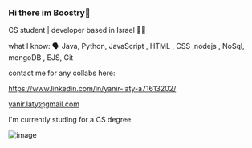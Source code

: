 ### Hi there im Boostry👋
CS student | developer based in Israel 👨‍💻

what I know:  🗣 Java, Python, JavaScript , HTML , CSS ,nodejs , NoSql, mongoDB , EJS, Git

contact me for any collabs here:

https://www.linkedin.com/in/yanir-laty-a71613202/

yanir.laty@gmail.com

I'm currently studing for a CS degree.

![image](https://user-images.githubusercontent.com/100792995/172630122-a8c18a82-1b00-4c5b-a08e-e73891165f3a.png)

<!--
**Boostry123/Boostry123** is a ✨ _special_ ✨ repository because its `README.md` (this file) appears on your GitHub profile.

Here are some ideas to get you started:

- 🔭 I’m currently working on ...
- 🌱 I’m currently learning ...
- 👯 I’m looking to collaborate on ...
- 🤔 I’m looking for help with ...
- 💬 Ask me about ...
- 📫 How to reach me: ...
- 😄 Pronouns: ...
- ⚡ Fun fact: ...
-->
